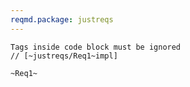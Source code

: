 ```yaml
---
reqmd.package: justreqs
---
```


```text
Tags inside code block must be ignored
// [~justreqs/Req1~impl]
```
`~Req1~`
